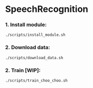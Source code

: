 # SpeechRecognition

### 1. Install module:

`./scripts/install_module.sh`

### 2. Download data:

`./scripts/download_data.sh`

### 2. Train [WIP]:

`./scripts/train_choo_choo.sh`

